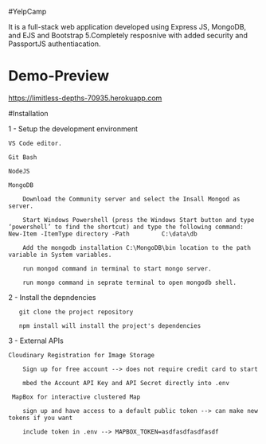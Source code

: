 #YelpCamp

It is a full-stack web application developed using Express JS, MongoDB, and EJS and Bootstrap 5.Completely resposnive with added security and PassportJS authentiacation.

# Demo-Preview

https://limitless-depths-70935.herokuapp.com

#Installation

1 - Setup the development environment

    VS Code editor.

    Git Bash

    NodeJS

    MongoDB

        Download the Community server and select the Insall Mongod as server.
 
        Start Windows Powershell (press the Windows Start button and type ‘powershell’ to find the shortcut) and type the following command: New-Item -ItemType directory -Path         C:\data\db
   
        Add the mongodb installation C:\MongoDB\bin location to the path variable in System variables.

        run mongod command in terminal to start mongo server.

        run mongo command in seprate terminal to open mongodb shell.
        

2 - Install the depndencies

       git clone the project repository

       npm install will install the project's dependencies
       

3 - External APIs

    Cloudinary Registration for Image Storage

        Sign up for free account --> does not require credit card to start

        mbed the Account API Key and API Secret directly into .env

     MapBox for interactive clustered Map

        sign up and have access to a default public token --> can make new tokens if you want

        include token in .env --> MAPBOX_TOKEN=asdfasdfasdfasdf
